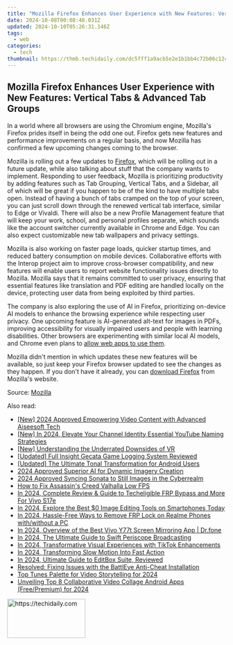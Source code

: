 ```yaml
---
title: "Mozilla Firefox Enhances User Experience with New Features: Vertical Tabs & Advanced Tab Groups"
date: 2024-10-08T00:08:48.031Z
updated: 2024-10-10T05:26:31.146Z
tags:
  - web
categories:
  - tech
thumbnail: https://thmb.techidaily.com/dc5fff1a9acb5e2e1b1bb4c72b06c12c5151a76a3bb3ac96ddd883f3e1ef8520.jpg
---
```


## Mozilla Firefox Enhances User Experience with New Features: Vertical Tabs & Advanced Tab Groups

In a world where all browsers are using the Chromium engine, Mozilla's Firefox prides itself in being the odd one out. Firefox gets new features and performance improvements on a regular basis, and now Mozilla has confirmed a few upcoming changes coming to the browser.

 Mozilla is rolling out a few updates to [Firefox](https://instagram-clips.techidaily.com/updated-guide-to-instagram-video-backup-with-computer-or-laptop/), which will be rolling out in a future update, while also talking about stuff that the company wants to implement. Responding to user feedback, Mozilla is prioritizing productivity by adding features such as Tab Grouping, Vertical Tabs, and a Sidebar, all of which will be great if you happen to be of the kind to have multiple tabs open. Instead of having a bunch of tabs cramped on the top of your screen, you can just scroll down through the renewed vertical tab interface, similar to Edge or Vivaldi. There will also be a new Profile Management feature that will keep your work, school, and personal profiles separate, which sounds like the account switcher currently available in Chrome and Edge. You can also expect customizable new tab wallpapers and privacy settings.

 Mozilla is also working on faster page loads, quicker startup times, and reduced battery consumption on mobile devices. Collaborative efforts with the Interop project aim to improve cross-browser compatibility, and new features will enable users to report website functionality issues directly to Mozilla. Mozilla says that it remains committed to user privacy, ensuring that essential features like translation and PDF editing are handled locally on the device, protecting user data from being exploited by third parties.

 The company is also exploring the use of AI in Firefox, prioritizing on-device AI models to enhance the browsing experience while respecting user privacy. One upcoming feature is AI-generated alt-text for images in PDFs, improving accessibility for visually impaired users and people with learning disabilities. Other browsers are experimenting with similar local AI models, and Chrome even plans to [allow web apps to use them](https://developer.chrome.com/docs/ai/built-in).

 Mozilla didn't mention in which updates these new features will be available, so just keep your Firefox browser updated to see the changes as they happen. If you don't have it already, you can [download Firefox](https://www.mozilla.org/en-US/firefox/new/) from Mozilla's website.

 Source: [Mozilla](https://blog.mozilla.org/en/mozilla/heres-what-were-working-on-in-firefox/)

<ins class="adsbygoogle"
     style="display:block"
     data-ad-format="autorelaxed"
     data-ad-client="ca-pub-7571918770474297"
     data-ad-slot="1223367746"></ins>

<ins class="adsbygoogle"
     style="display:block"
     data-ad-client="ca-pub-7571918770474297"
     data-ad-slot="8358498916"
     data-ad-format="auto"
     data-full-width-responsive="true"></ins>

<span class="atpl-alsoreadstyle">Also read:</span>
<div><ul>
<li><a href="https://screen-capture.techidaily.com/new-2024-approved-empowering-video-content-with-advanced-aiseesoft-tech/"><u>[New] 2024 Approved Empowering Video Content with Advanced Aiseesoft Tech</u></a></li>
<li><a href="https://youtube-web.techidaily.com/n-2024-elevate-your-channel-identity-essential-youtube-naming-strategies/"><u>[New] In 2024, Elevate Your Channel Identity Essential YouTube Naming Strategies</u></a></li>
<li><a href="https://some-skills.techidaily.com/new-understanding-the-underrated-downsides-of-vr/"><u>[New] Understanding the Underrated Downsides of VR</u></a></li>
<li><a href="https://desktop-recording.techidaily.com/updated-full-insight-gecata-game-logging-system-reviewed/"><u>[Updated] Full Insight Gecata Game Logging System Reviewed</u></a></li>
<li><a href="https://some-skills.techidaily.com/updated-the-ultimate-tonal-transformation-for-android-users/"><u>[Updated] The Ultimate Tonal Transformation for Android Users</u></a></li>
<li><a href="https://some-skills.techidaily.com/2024-approved-superior-ai-for-dynamic-imagery-creation/"><u>2024 Approved Superior AI for Dynamic Imagery Creation</u></a></li>
<li><a href="https://some-skills.techidaily.com/2024-approved-syncing-sonata-to-still-images-in-the-cyberrealm/"><u>2024 Approved Syncing Sonata to Still Images in the Cyberrealm</u></a></li>
<li><a href="https://tech-haven.techidaily.com/how-to-fix-assassins-creed-valhalla-low-fps/"><u>How to Fix Assassin's Creed Valhalla Low FPS</u></a></li>
<li><a href="https://android-unlock.techidaily.com/in-2024-complete-review-and-guide-to-techeligible-frp-bypass-and-more-for-vivo-s17e-by-drfone-android/"><u>In 2024, Complete Review & Guide to Techeligible FRP Bypass and More For Vivo S17e</u></a></li>
<li><a href="https://some-techniques.techidaily.com/in-2024-explore-the-best-0-image-editing-tools-on-smartphones-today/"><u>In 2024, Explore the Best $0 Image Editing Tools on Smartphones Today</u></a></li>
<li><a href="https://android-frp.techidaily.com/in-2024-hassle-free-ways-to-remove-frp-lock-on-realme-phones-withwithout-a-pc-by-drfone-android/"><u>In 2024, Hassle-Free Ways to Remove FRP Lock on Realme Phones with/without a PC</u></a></li>
<li><a href="https://screen-mirror.techidaily.com/in-2024-overview-of-the-best-vivo-y77t-screen-mirroring-app-drfone-by-drfone-android/"><u>In 2024, Overview of the Best Vivo Y77t Screen Mirroring App | Dr.fone</u></a></li>
<li><a href="https://some-skills.techidaily.com/in-2024-the-ultimate-guide-to-swift-periscope-broadcasting/"><u>In 2024, The Ultimate Guide to Swift Periscope Broadcasting</u></a></li>
<li><a href="https://some-skills.techidaily.com/in-2024-transformative-visual-experiences-with-tiktok-enhancements/"><u>In 2024, Transformative Visual Experiences with TikTok Enhancements</u></a></li>
<li><a href="https://some-skills.techidaily.com/in-2024-transforming-slow-motion-into-fast-action/"><u>In 2024, Transforming Slow Motion Into Fast Action</u></a></li>
<li><a href="https://some-skills.techidaily.com/in-2024-ultimate-guide-to-editbox-suite-reviewed/"><u>In 2024, Ultimate Guide to EditBox Suite, Reviewed</u></a></li>
<li><a href="https://common-error.techidaily.com/resolved-fixing-issues-with-the-battleye-anti-cheat-installation/"><u>Resolved: Fixing Issues with the BattlEye Anti-Cheat Installation</u></a></li>
<li><a href="https://some-skills.techidaily.com/top-tunes-palette-for-video-storytelling-for-2024/"><u>Top Tunes Palette for Video Storytelling for 2024</u></a></li>
<li><a href="https://some-guidance.techidaily.com/unveiling-top-8-collaborative-video-collage-android-apps-freepremium-for-2024/"><u>Unveiling Top 8 Collaborative Video Collage Android Apps (Free/Premium) for 2024</u></a></li>
</ul></div>

<!-- affiliate ads begin -->
<a href="https://aligracehair.sjv.io/c/5597632/2135397/19272" target="_top" id="2135397">
  <img src="//a.impactradius-go.com/display-ad/19272-2135397" border="0" alt="https://techidaily.com" width="180" height="90"/>
</a>
<img height="0" width="0" src="https://aligracehair.sjv.io/i/5597632/2135397/19272" style="position:absolute;visibility:hidden;" border="0" />
<!-- affiliate ads end -->

